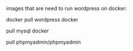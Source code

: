 images that are need to run wordpress on docker: 

docker pull wordpress docker

pull mysql docker

pull phpmyadmin/phpmyadmin
